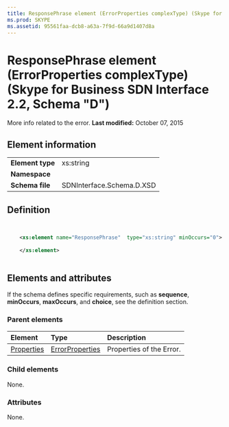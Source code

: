 ```yaml
---
title: ResponsePhrase element (ErrorProperties complexType) (Skype for Business SDN Interface 2.2, Schema "D")
ms.prod: SKYPE
ms.assetid: 95561faa-dcb8-a63a-7f9d-66a9d1407d8a
---
```



# ResponsePhrase element (ErrorProperties complexType) (Skype for Business SDN Interface 2.2, Schema "D")
More info related to the error. 
 **Last modified:** October 07, 2015
  
    
    


## Element information


|||
|:-----|:-----|
|**Element type**|xs:string |
|**Namespace**||
|**Schema file**|SDNInterface.Schema.D.XSD |
   

## Definition


```XML


    <xs:element name="ResponsePhrase"  type="xs:string" minOccurs="0">
    
    </xs:element>
  
```


## Elements and attributes

If the schema defines specific requirements, such as **sequence**, **minOccurs**, **maxOccurs**, and **choice**, see the definition section. 
  
    
    

### Parent elements



|**Element**|**Type**|**Description**|
|:-----|:-----|:-----|
| [Properties](properties-element-errortype-complextype.md)| [ErrorProperties](errorproperties-complextype.md)|Properties of the Error. |
   

### Child elements

None. 
  
    
    

### Attributes

None. 
  
    
    

